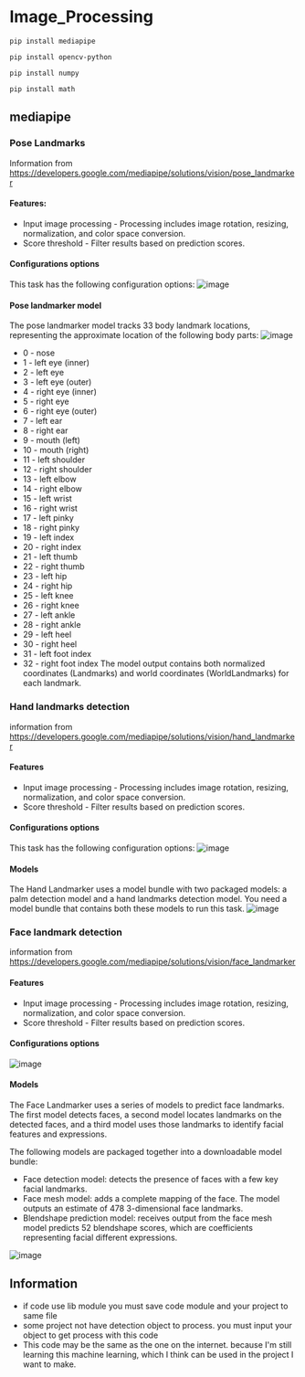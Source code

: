 # Image_Processing
```
pip install mediapipe
```
```
pip install opencv-python
```
```
pip install numpy
```
```
pip install math
```
## mediapipe
### Pose Landmarks
 Information from https://developers.google.com/mediapipe/solutions/vision/pose_landmarker
#### Features:
- Input image processing - Processing includes image rotation, resizing, normalization, and color space conversion.
- Score threshold - Filter results based on prediction scores.

#### Configurations options
This task has the following configuration options:
![image](https://github.com/fatjrizikri/Image_Processing/assets/66940604/966ec868-1674-4492-b528-75bc5c69f75b)
 
#### Pose landmarker model
The pose landmarker model tracks 33 body landmark locations, representing the approximate location of the following body parts:
![image](https://github.com/fatjrizikri/Image_Processing/assets/66940604/81fb5023-bc27-4130-b071-00d3070e5519)

- 0 - nose
- 1 - left eye (inner)
- 2 - left eye
- 3 - left eye (outer)
- 4 - right eye (inner)
- 5 - right eye
- 6 - right eye (outer)
- 7 - left ear
- 8 - right ear
- 9 - mouth (left)
- 10 - mouth (right)
- 11 - left shoulder
- 12 - right shoulder
- 13 - left elbow
- 14 - right elbow
- 15 - left wrist
- 16 - right wrist
- 17 - left pinky
- 18 - right pinky
- 19 - left index
- 20 - right index
- 21 - left thumb
- 22 - right thumb
- 23 - left hip
- 24 - right hip
- 25 - left knee
- 26 - right knee
- 27 - left ankle
- 28 - right ankle
- 29 - left heel
- 30 - right heel
- 31 - left foot index
- 32 - right foot index
  The model output contains both normalized coordinates (Landmarks) and world coordinates (WorldLandmarks) for each landmark.

### Hand landmarks detection
information from https://developers.google.com/mediapipe/solutions/vision/hand_landmarker
#### Features
- Input image processing - Processing includes image rotation, resizing, normalization, and color space conversion.
- Score threshold - Filter results based on prediction scores.
#### Configurations options
This task has the following configuration options:
![image](https://github.com/fatjrizikri/Image_Processing/assets/66940604/5d3d369b-0cea-4be9-8fe2-f4bbe5c922c1)

#### Models
The Hand Landmarker uses a model bundle with two packaged models: a palm detection model and a hand landmarks detection model. You need a model bundle that contains both these models to run this task.
![image](https://github.com/fatjrizikri/Image_Processing/assets/66940604/69fe16dd-7a09-4cae-a92e-110fe5253c25)

### Face landmark detection
information from https://developers.google.com/mediapipe/solutions/vision/face_landmarker
#### Features
- Input image processing - Processing includes image rotation, resizing, normalization, and color space conversion.
- Score threshold - Filter results based on prediction scores.
#### Configurations options
![image](https://github.com/fatjrizikri/Image_Processing/assets/66940604/20dcefff-a98f-48f7-bf6a-b0f6233bf4dc)
#### Models
The Face Landmarker uses a series of models to predict face landmarks. The first model detects faces, a second model locates landmarks on the detected faces, and a third model uses those landmarks to identify facial features and expressions.

The following models are packaged together into a downloadable model bundle:

- Face detection model: detects the presence of faces with a few key facial landmarks.
- Face mesh model: adds a complete mapping of the face. The model outputs an estimate of 478 3-dimensional face landmarks.
- Blendshape prediction model: receives output from the face mesh model predicts 52 blendshape scores, which are coefficients representing facial different expressions.

![image](https://github.com/fatjrizikri/Image_Processing/assets/66940604/134d2318-423d-41e5-b2b8-0dffa6511ea0)


## Information
- if code use lib module you must save code module and your project to same file
- some project not have detection object to process. you must input your object to get process with this code
- This code may be the same as the one on the internet. because I'm still learning this machine learning, which I think can be used in the project I want to make.
  
